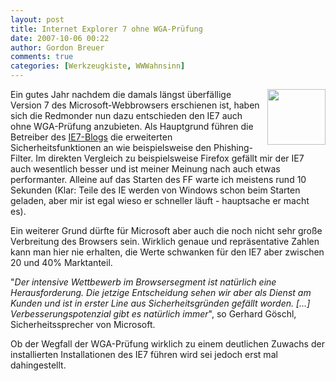 ```yaml
---
layout: post
title: Internet Explorer 7 ohne WGA-Prüfung
date: 2007-10-06 00:22
author: Gordon Breuer
comments: true
categories: [Werkzeugkiste, WWWahnsinn]
---
```

<p><img style="margin: 0px 0px 0px 5px" src="http://anheledirwp.blob.core.windows.net/wordpress/2007/10/1191578967i11916.png" alt="" width="93" height="89" align="right" />Ein gutes Jahr nachdem die damals l&auml;ngst &uuml;berf&auml;llige&nbsp; Version 7 des Microsoft-Webbrowsers erschienen ist, haben sich die Redmonder nun dazu entschieden den IE7 auch ohne WGA-Pr&uuml;fung anzubieten. Als Hauptgrund f&uuml;hren die Betreiber des <a href="http://blogs.msdn.com/ie/" target="_blank">IE7-Blogs</a> die erweiterten Sicherheitsfunktionen an wie beispielsweise den Phishing-Filter. Im direkten Vergleich zu beispielsweise Firefox gef&auml;llt mir der IE7 auch wesentlich besser und ist meiner Meinung nach auch etwas performanter. Alleine auf das Starten des FF warte ich meistens rund 10 Sekunden (Klar: Teile des IE werden von Windows schon beim Starten geladen, aber mir ist egal wieso er schneller l&auml;uft - hauptsache er macht es).</p>
<p>Ein weiterer Grund d&uuml;rfte f&uuml;r Microsoft aber auch die noch nicht sehr gro&szlig;e Verbreitung des Browsers sein. Wirklich genaue und repr&auml;sentative Zahlen kann man hier nie erhalten, die Werte schwanken f&uuml;r den IE7 aber zwischen 20 und 40% Marktanteil.</p>
<p>"<em>Der intensive Wettbewerb im Browsersegment ist nat&uuml;rlich eine Herausforderung. Die jetzige Entscheidung sehen wir aber als Dienst am Kunden und ist in erster Line aus Sicherheitsgr&uuml;nden gef&auml;llt worden. [...] Verbesserungspotenzial gibt es nat&uuml;rlich immer</em>", so Gerhard G&ouml;schl, Sicherheitssprecher von Microsoft.</p>
<p>Ob der Wegfall der WGA-Pr&uuml;fung wirklich zu einem deutlichen Zuwachs der installierten Installationen des IE7 f&uuml;hren wird sei jedoch erst mal dahingestellt.</p>
